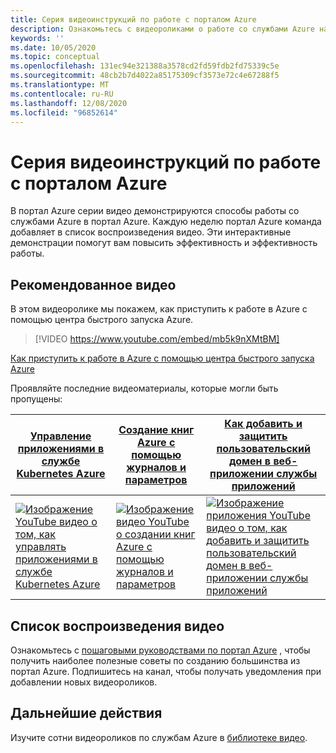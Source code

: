 ```yaml
---
title: Серия видеоинструкций по работе с порталом Azure
description: Ознакомьтесь с видеороликами о работе со службами Azure на портале. Просматривайте и применяйте ссылки непосредственно на последние видеоролики.
keywords: ''
ms.date: 10/05/2020
ms.topic: conceptual
ms.openlocfilehash: 131ec94e321388a3578cd2fd59fdb2fd75339c5e
ms.sourcegitcommit: 48cb2b7d4022a85175309cf3573e72c4e67288f5
ms.translationtype: MT
ms.contentlocale: ru-RU
ms.lasthandoff: 12/08/2020
ms.locfileid: "96852614"
---
```

# <a name="azure-portal-how-to-video-series"></a>Серия видеоинструкций по работе с порталом Azure

В портал Azure серии видео демонстрируются способы работы со службами Azure в портал Azure. Каждую неделю портал Azure команда добавляет в список воспроизведения видео. Эти интерактивные демонстрации помогут вам повысить эффективность и эффективность работы.

## <a name="featured-video"></a>Рекомендованное видео

В этом видеоролике мы покажем, как приступить к работе в Azure с помощью центра быстрого запуска Azure.

> [!VIDEO https://www.youtube.com/embed/mb5k9nXMtBM]

[Как приступить к работе в Azure с помощью центра быстрого запуска Azure](https://www.youtube.com/watch?v=mb5k9nXMtBM)

Проявляйте последние видеоматериалы, которые могли быть пропущены:

| [Управление приложениями в службе Kubernetes Azure](https://www.youtube.com/watch?v=YfARHb52Bp4)  | [Создание книг Azure с помощью журналов и параметров](https://www.youtube.com/watch?v=EC7n1Oo6D-o)  | [Как добавить и защитить пользовательский домен в веб-приложении службы приложений](https://www.youtube.com/watch?v=bXP6IvNYISw) |
| ------| ------ | ------ |
| [![Изображение YouTube видео о том, как управлять приложениями в службе Kubernetes Azure](https://i.ytimg.com/vi/YfARHb52Bp4/hqdefault.jpg)](https://www.youtube.com/watch?YfARHb52Bp4) | [![Изображение видео YouTube о создании книг Azure с помощью журналов и параметров](https://i.ytimg.com/vi/EC7n1Oo6D-o/hqdefault.jpg)](http://www.youtube.com/watch?v=EC7n1Oo6D-o) | [![Изображение приложения YouTube видео о том, как добавить и защитить пользовательский домен в веб-приложении службы приложений](https://i.ytimg.com/vi/bXP6IvNYISw/hqdefault.jpg)](http://www.youtube.com/watch?v=bXP6IvNYISw) |

## <a name="video-playlist"></a>Список воспроизведения видео

Ознакомьтесь с [пошаговыми руководствами по портал Azure](https://www.youtube.com/playlist?list=PLLasX02E8BPBKgXP4oflOL29TtqTzwhxR) , чтобы получить наиболее полезные советы по созданию большинства из портал Azure. Подпишитесь на канал, чтобы получать уведомления при добавлении новых видеороликов.

## <a name="next-steps"></a>Дальнейшие действия

Изучите сотни видеороликов по службам Azure в [библиотеке видео](https://azure.microsoft.com/resources/videos/index/?tag=microsoft-azure-portal).
